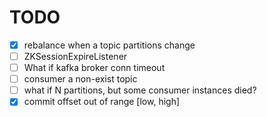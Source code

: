 # TODO

- [X] rebalance when a topic partitions change
- [ ] ZKSessionExpireListener
- [ ] What if kafka broker conn timeout
- [ ] consumer a non-exist topic
- [ ] what if N partitions, but some consumer instances died?
- [X] commit offset out of range [low, high]
